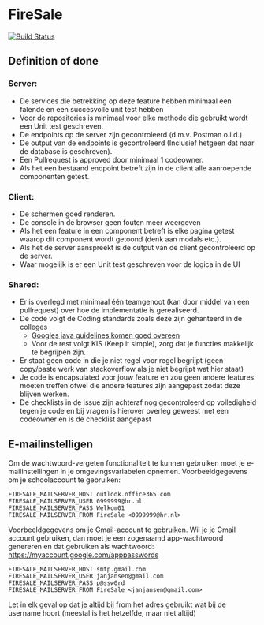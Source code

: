 # FireSale

[![Build Status](https://travis-ci.com/mikevanl/FireSale.svg?branch=main)](https://travis-ci.com/mikevanl/FireSale)


## Definition of done
### Server:
- De services die betrekking op deze feature hebben minimaal een falende en een succesvolle unit test hebben
- Voor de repositories is minimaal voor elke methode die gebruikt wordt een Unit test geschreven.
- De endpoints op de server zijn gecontroleerd (d.m.v. Postman o.i.d.)
- De output van de endpoints is gecontroleerd (Inclusief hetgeen dat naar de database is
  geschreven).
- Een Pullrequest is approved door minimaal 1 codeowner.
- Als het een bestaand endpoint betreft zijn in de client alle aanroepende componenten
getest.

### Client:
- De schermen goed renderen.
- De console in de browser geen fouten meer weergeven
- Als het een feature in een component betreft is elke pagina getest waarop dit
component wordt getoond (denk aan modals etc.).
- Als het de server aanspreekt is de output van de client gecontroleerd op de server.
- Waar mogelijk is er een Unit test geschreven voor de logica in de UI
### Shared:
- Er is overlegd met minimaal één teamgenoot (kan door middel van een pullrequest) over hoe de implementatie is gerealiseerd.
- De code volgt de Coding standards zoals deze zijn gehanteerd in de colleges
  - [Googles java guidelines komen goed overeen](https://google.github.io/styleguide/javaguide.html)
  - Voor de rest volgt KIS (Keep it simple), zorg dat je functies makkelijk te begrijpen zijn. 
- Er staat geen code in die je niet regel voor regel begrijpt (geen copy/paste werk van
stackoverflow als je niet begrijpt wat hier staat)
- Je code is encapsulated voor jouw feature en zou geen andere features moeten treffen
ofwel die andere features zijn aangepast zodat deze blijven werken.
- De checklists in de issue zijn achteraf nog gecontroleerd op volledigheid tegen je code
en bij vragen is hierover overleg geweest met een codeowner en is de checklist aangepast

## E-mailinstelligen
Om de wachtwoord-vergeten functionaliteit te kunnen gebruiken moet je e-mailinstellingen in je omgevingsvariabelen opnemen. Voorbeeldgegevens om je schoolaccount te gebruiken:

```
FIRESALE_MAILSERVER_HOST outlook.office365.com
FIRESALE_MAILSERVER_USER 0999999@hr.nl
FIRESALE_MAILSERVER_PASS Welkom01
FIRESALE_MAILSERVER_FROM FireSale <0999999@hr.nl>
```

Voorbeeldgegevens om je Gmail-account te gebruiken. Wil je je Gmail account gebruiken, dan moet je een zogenaamd app-wachtwoord genereren en dat gebruiken als wachtwoord: https://myaccount.google.com/apppasswords

```
FIRESALE_MAILSERVER_HOST smtp.gmail.com
FIRESALE_MAILSERVER_USER janjansen@gmail.com
FIRESALE_MAILSERVER_PASS p@ssw0rd
FIRESALE_MAILSERVER_FROM FireSale <janjansen@gmail.com>
```

Let in elk geval op dat je altijd bij from het adres gebruikt wat bij de username hoort (meestal is het hetzelfde, maar niet altijd)
